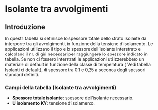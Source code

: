 # Isolante tra avvolgimenti

## Introduzione
In questa tabella si definisce lo spessore totale dello strato isolante da interporre tra gli avvolgimenti, in funzione della tensione d’isolamento. Le applicazioni utilizzano il tipo e lo spessore dell’isolante interstrato e calcolano il nr. di giri necessari per raggiungere lo spessore indicato in tabella. Se non ci fossero interstrati le applicazioni utilizzerebbero un materiale di default in funzione della classe di temperatura ( Vedi tabella Isolanti di default), di spessore tra 0.1 e 0,25 a seconda degli spessori standard definiti.

### Campi della tabella (Isolante tra avvolgimenti)

- **Spessore totale isolante**: spessore dell’isolante necessario.
- **U isolamento KV**: tensione d’isolamento.
